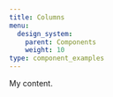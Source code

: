 ```yaml
---
title: Columns
menu:
  design_system:
    parent: Components
    weight: 10
type: component_examples
---
```


My content.